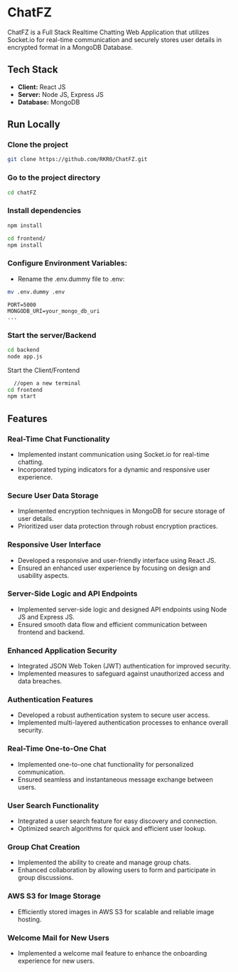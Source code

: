 # ChatFZ

ChatFZ is a Full Stack Realtime Chatting Web Application that utilizes Socket.io for real-time communication and securely stores user details in encrypted format in a MongoDB Database.

## Tech Stack

- **Client:** React JS
- **Server:** Node JS, Express JS
- **Database:** MongoDB


## Run Locally

### Clone the project

```bash
git clone https://github.com/RKR0/ChatFZ.git
```

### Go to the project directory

```bash
cd chatFZ
```

### Install dependencies

```bash
npm install
```

```bash
cd frontend/
npm install
```

### Configure Environment Variables:
- Rename the .env.dummy file to .env:
```bash
mv .env.dummy .env
```
```dotenv
PORT=5000
MONGODB_URI=your_mongo_db_uri
...
```


### Start the server/Backend
```bash
cd backend
node app.js

```
Start the Client/Frontend

```bash
  //open a new terminal
cd frontend
npm start
```

  
## Features

### Real-Time Chat Functionality
- Implemented instant communication using Socket.io for real-time chatting.
- Incorporated typing indicators for a dynamic and responsive user experience.

### Secure User Data Storage
- Implemented encryption techniques in MongoDB for secure storage of user details.
- Prioritized user data protection through robust encryption practices.

### Responsive User Interface
- Developed a responsive and user-friendly interface using React JS.
- Ensured an enhanced user experience by focusing on design and usability aspects.

### Server-Side Logic and API Endpoints
- Implemented server-side logic and designed API endpoints using Node JS and Express JS.
- Ensured smooth data flow and efficient communication between frontend and backend.

### Enhanced Application Security
- Integrated JSON Web Token (JWT) authentication for improved security.
- Implemented measures to safeguard against unauthorized access and data breaches.

### Authentication Features
- Developed a robust authentication system to secure user access.
- Implemented multi-layered authentication processes to enhance overall security.

### Real-Time One-to-One Chat
- Implemented one-to-one chat functionality for personalized communication.
- Ensured seamless and instantaneous message exchange between users.

### User Search Functionality
- Integrated a user search feature for easy discovery and connection.
- Optimized search algorithms for quick and efficient user lookup.

### Group Chat Creation
- Implemented the ability to create and manage group chats.
- Enhanced collaboration by allowing users to form and participate in group discussions.

### AWS S3 for Image Storage
- Efficiently stored images in AWS S3 for scalable and reliable image hosting.

### Welcome Mail for New Users
- Implemented a welcome mail feature to enhance the onboarding experience for new users.

